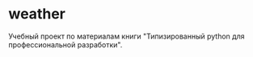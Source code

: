 # weather
Учебный проект по материалам книги "Типизированный python для профессиональной разработки".

